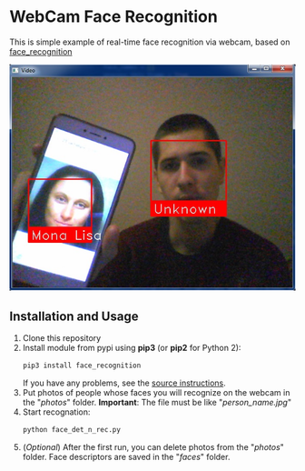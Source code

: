# WebCam Face Recognition

This is simple example of real-time face recognition via webcam, based on [face_recognition](https://github.com/ageitgey/face_recognition)

![Example](example.jpg)

## Installation and Usage
1. Clone this repository
2. Install module from pypi using **pip3** (or **pip2** for Python 2):
   ```bash
   pip3 install face_recognition
   ```
   If you have any problems, see the [source instructions](https://github.com/ageitgey/face_recognition#installation).
3. Put photos of people whose faces you will recognize on the webcam in the "*photos*" folder. **Important**: The file must be like "*person_name.jpg*"
4. Start recognation:
    ```bash
    python face_det_n_rec.py
    ```
5. (*Optional*) After the first run, you can delete photos from the "*photos*" folder. Face descriptors are saved in the "*faces*" folder.
